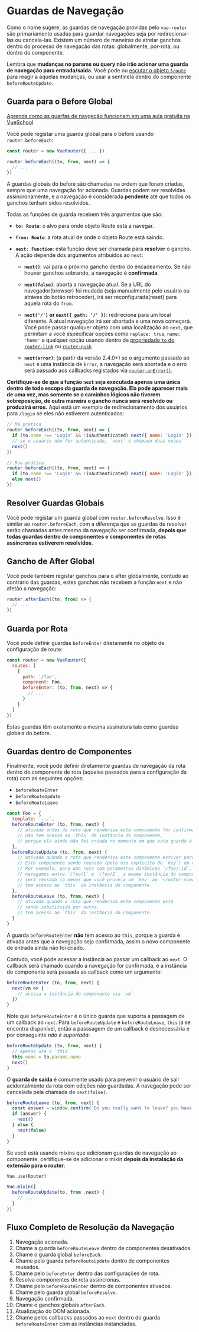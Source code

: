 # Guardas de Navegação

Como o nome sugere, as guardas de navegação providas pelo `vue-router` são primariamente usadas para guardar navegações seja por redirecionar-las ou cancela-las. Existem um número de maneiras de atrelar ganchos dentro do processo de navegação das rotas: globalmente, por-rota, ou dentro do componente.

Lembra que **mudanças no params ou query não irão acionar uma guarda de navegação para entrada/saida**. Você pode ou [escutar o objeto `$route`](../essentials/dynamic-matching.md#reacting-to-params-changes) para reagir a aquelas mudanças, ou usar a sentinela dentro do componente `beforeRouteUpdate`.

## Guarda para o Before Global

<div class="vueschool"><a href="https://vueschool.io/lessons/how-to-configure-an-authentication-middleware-route-guard-with-vue-router?friend=vuejs" target="_blank" rel="sponsored noopener" title="Aprenda como criar um intermédiado de autenticação com uma guarda de rota global na VueSchool">Aprenda como as guarfas de navgeção funcionam em uma aula gratuita na VueSchool</a></div>

Você pode registar uma guarda global para o before usando `router.beforeEach`:

```js
const router = new VueRouter({ ... })

router.beforeEach((to, from, next) => {
  // ...
})
```

A guardas globais do before são chamadas na ordem que foram criadas, sempre que uma navegação for acionada. Guardas podem ser resolvidas assincronamente, e a navegação é considerada **pendente** até que todos os ganchos tenham sidos resolvidos.

Todas as funções de guarda recebem três argumentos que são:

- **`to: Route`**: o alvo para onde objeto Route está a navegar.

- **`from: Route`**: a rota atual de onde o objeto Route está saindo.

- **`next: Function`**: esta função deve ser chamada para **resolver** o gancho. A ação depende dos argumentos atribuidos ao `next`:

  - **`next()`**: vai para o próximo gancho dentro do encadeamento. Se não houver ganchos sobrando, a navegação é **confirmada**.

  - **`next(false)`**: aborta a navegação atual. Se a URL do navegador(browser) foi mudada (seja manualmente pelo usuário ou atráves do botão retroceder), irá ser reconfigurada(reset) para aquela rota do `from`.

  - **`next('/')` or `next({ path: '/' })`**: redireciona para um local diferente. A atual navegação irá ser abortada e uma nova começará. Você pode passar qualquer objeto com uma localização ao `next`, que permitam a você especificar opções como `replace: true`, `name: 'home'` e qualquer opção usando dentro da [propriedade `to` do `router-link`](../../api/#to) ou [`router-push`](../../api/#router-push)

  - **`next(error)`**: (a partir da versão 2.4.0+) se o argumento passado ao `next` é uma instância de `Error`, a navegação será abortada e o erro será passado aos callbacks registados via [`router.onError()`](../../api/#router-onerror).

**Certifique-se de que a função `next` seja executada apenas uma única dentro de todo escopo da guarda de navegação. Ela pode aparecer mais de uma vez, mas somente se o caminhos lógicos não tiverem sobreposição, de outra maneira o gancho nunca será resolvido ou produzirá erros.** Aqui está um exemplo de redirecionamento dos usuários para `/login` se eles não estiverem autenticados:

```js
// Má prática
router.beforeEach((to, from, next) => {
  if (to.name !== 'Login' && !isAuthenticated) next({ name: 'Login' })
  // se o usuário não for autenticado, `next` é chamado duas vezes
  next()
})
```

```js
// Boa prática
router.beforeEach((to, from, next) => {
  if (to.name !== 'Login' && !isAuthenticated) next({ name: 'Login' })
  else next()
})
```

## Resolver Guardas Globais

Você pode registar um guarda global com `router.beforeResolve`. Isso é similar ao `router.beforeEach`, com a diferença que as guardas de resolver serão chamadas antes mesmo da navegação ser confirmada, **depois que todas guardas dentro de componentes e componentes de rotas assincronas estiverem resolvidos**.

## Gancho de After Global

Você pode também registar ganchos para o after globalmente, contudo ao contrário das guardas, estes ganchos não recebem a função `next` e não afetão a navegação:

```js
router.afterEach((to, from) => {
  // ...
})
```

## Guarda por Rota

Você pode definir guardas `beforeEnter` diretamente no objeto de configuração de route:

```js
const router = new VueRouter({
  routes: [
    {
      path: '/foo',
      component: Foo,
      beforeEnter: (to, from, next) => {
        // ...
      }
    }
  ]
})
```

Estas guardas têm exatamente a mesma assinatura tais como guardas globais do before.

## Guardas dentro de Componentes

Finalmente, você pode definir diretamente guardas de navegação da rota dentro do componente de rota (aqueles passados para a configuração da rota) com as seguintes opções:

- `beforeRouteEnter`
- `beforeRouteUpdate`
- `beforeRouteLeave`

```js
const Foo = {
  template: `...`,
  beforeRouteEnter (to, from, next) {
    // ativada antes da rota que renderiza este componente for confirmada.
    // não tem acesso ao `this` da instância do componente,
    // porque ela ainda não foi criada no momento em que esta guarda é ativada!
  },
  beforeRouteUpdate (to, from, next) {
    // ativada quando a rota que renderiza este componente estiver para ser mudada.
    // Este componente sendo reusado (pelo uso explicito de `key`) em uma nova rota ou não muda nada.
    // Por exemplo, para uma rota com parametros dinâmicos `/foo/:id`, quando nós
    // navegamos entre `/foo/1` e `/foo/2`, a mesma instância do componente `Foo`
    // será reusada (a menos que você proveja um `key` ao `<router-view>`), e este gancho será ativado quando isso acontecer.
    // tem acesso ao `this` da instância do componente.
  },
  beforeRouteLeave (to, from, next) {
    // ativada quando a rota que renderiza este componente está
    // sendo substituida por outra.
    // tem acesso ao `this` da instância do componente.
  }
}
```

A guarda `beforeRouteEnter` **não** tem acesso ao `this`, porque a guarda é ativada antes que a navegação seja confirmada, assim o novo componente de entrada ainda não foi criado.

Contudo, você pode acessar a instância ao passar um callback ao `next`. O callback será chamado quando a navegação for confirmada, e a instância do componente será passada ao callback como um argumento:

```js
beforeRouteEnter (to, from, next) {
  next(vm => {
    // acessa a instância do componente via `vm`
  })
}
```

Note que `beforeRouteEnter` é o único guarda que suporta a passagem de um callback ao `next`. Para `beforeRouteUpdate` e `beforeRouteLeave`, `this` já se encontra disponível, então a passsagem de um callback é desnecessária e por conseguinte *não é suportada*:

```js
beforeRouteUpdate (to, from, next) {
  // apenas usa o `this`
  this.name = to.params.name
  next()
}
```

O **guarda de saida** é comumente usado para prevenir o usuário de sair acidentalmente da rota com edições não guardadas. A navegação pode ser cancelada pela chamada de `next(false)`.

```js
beforeRouteLeave (to, from, next) {
  const answer = window.confirm('Do you really want to leave? you have unsaved changes!')
  if (answer) {
    next()
  } else {
    next(false)
  }
}
```

Se você está usando mixins que adicionam guardas de navegação ao componente, certifique-se de adicionar o mixin **depois da instalação da extensão para o router**:

```js
Vue.use(Router)

Vue.mixin({
  beforeRouteUpdate(to, from ,next) {
    // ...
  }
})
```

## Fluxo Completo de Resolução da Navegação

1. Navegação acionada.
2. Chame a guarda `beforeRouteLeave` dentro de componentes desativados.
3. Chame o guarda global `beforeEach`.
4. Chame pelo guarda `beforeRouteUpdate` dentro de componentes reusados.
5. Chame pelo `beforeEnter` dentro das configurações de rota.
6. Resolva componentes de rota assincronas.
7. Chame pelo `beforeRouteEnter` dentro de componentes ativados.
8. Chame pelo guarda global `beforeResolve`.
9. Navegação confirmada.
10. Chame o ganchos globais `afterEach`.
11. Atualização do DOM acionada.
12. Chame pelos callbacks passados ao `next` dentro do guarda `beforeRouteEnter` com as instâncias instanciadas.
